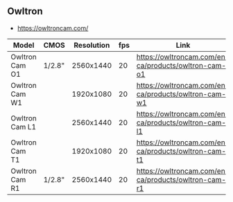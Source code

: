 Owltron
-------
- https://owltroncam.com/

| Model          | CMOS   | Resolution | fps | Link                                                 |
|----------------|--------|------------|-----|------------------------------------------------------|
| Owltron Cam O1 | 1/2.8" | 2560x1440  | 20  | https://owltroncam.com/en-ca/products/owltron-cam-o1 |
| Owltron Cam W1 |        | 1920x1080  | 20  | https://owltroncam.com/en-ca/products/owltron-cam-w1 |
| Owltron Cam L1 |        | 2560x1440  | 20  | https://owltroncam.com/en-ca/products/owltron-cam-l1 |
| Owltron Cam T1 |        | 1920x1080  | 20  | https://owltroncam.com/en-ca/products/owltron-cam-t1 |
| Owltron Cam R1 | 1/2.8" | 2560x1440  | 20  | https://owltroncam.com/en-ca/products/owltron-cam-r1 |

